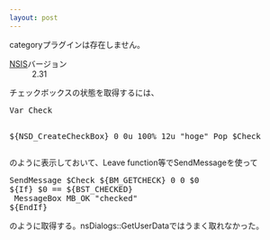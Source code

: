 ```yaml
---
layout: post
---
```

<p><span class="error">categoryプラグインは存在しません。</span></p>
<dl>
<dt><a href="http://nsis.sf.net/">NSIS</a>バージョン</dt>
<dd>2.31</dd>
</dl>
<p>チェックボックスの状態を取得するには、</p>
<pre>Var Check

${NSD_CreateCheckBox} 0 0u 100% 12u &quot;hoge&quot;
Pop $Check
</pre>
<p>のように表示しておいて、Leave function等でSendMessageを使って</p>
<pre>SendMessage $Check ${BM_GETCHECK} 0 0 $0
${If} $0 == ${BST_CHECKED}
 MessageBox MB_OK &quot;checked&quot;
${EndIf}
</pre>
<p>のように取得する。nsDialogs::GetUserDataではうまく取れなかった。</p>
